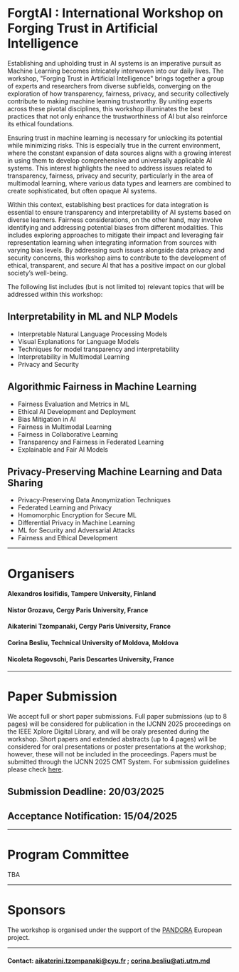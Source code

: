 # 	ForgtAI : International Workshop on Forging Trust in Artificial Intelligence
 
Establishing and upholding trust in AI systems is an imperative pursuit as Machine Learning becomes intricately interwoven into our daily lives. The workshop, "Forging Trust in Artificial Intelligence" brings together a group of experts and researchers from diverse subfields, converging on the exploration of how transparency, fairness, privacy, and security collectively contribute to making machine learning trustworthy. By uniting experts across these pivotal disciplines, this workshop illuminates the best practices that not only enhance the trustworthiness of AI but also reinforce its ethical foundations.

Ensuring trust in machine learning is necessary for unlocking its potential while minimizing risks. This is especially true in the current environment, where the constant expansion of data sources aligns with a growing interest in using them to develop comprehensive and universally applicable AI systems. This interest highlights the need to address issues related to transparency, fairness, privacy and security, particularly in the area of multimodal learning, where various data types and learners are combined to create sophisticated, but often opaque AI systems.

Within this context, establishing best practices for data integration is essential to ensure transparency and interpretability of AI systems based on diverse learners. Fairness considerations, on the other hand, may involve identifying and addressing potential biases from different modalities. This includes exploring approaches to mitigate their impact and leveraging fair representation learning when integrating information from sources with varying bias levels. By addressing such issues alongside data privacy and security concerns, this workshop aims to contribute to the development of ethical, transparent, and secure AI that has a positive impact on our global society’s well-being.

The following list includes (but is not limited to) relevant topics that will be addressed within this workshop:  

## Interpretability in ML and NLP Models
 <ul>
              <li>Interpretable Natural Language Processing Models</li>
              <li>Visual Explanations for Language Models</li>
              <li>Techniques for model transparency and interpretability</li>
              <li>Interpretability in Multimodal Learning</li>
              <li>Privacy and Security</li>
  </ul> 

## Algorithmic Fairness in Machine Learning
 <ul>
              <li>Fairness Evaluation and Metrics in ML</li>
              <li>Ethical AI Development and Deployment</li>
              <li>Bias Mitigation in AI</li>
              <li>Fairness in Multimodal Learning</li>
              <li>Fairness in Collaborative Learning</li>
              <li>Transparency and Fairness in Federated Learning</li>
              <li>Explainable and Fair AI Models</li>

  </ul> 

## Privacy-Preserving Machine Learning and Data Sharing
 <ul>
              <li>Privacy-Preserving Data Anonymization Techniques</li>
              <li>Federated Learning and Privacy</li>
              <li>Homomorphic Encryption for Secure ML</li>
              <li>Differential Privacy in Machine Learning</li>
              <li>ML for Security and Adversarial Attacks</li>
              <li>Fairness and Ethical Development</li>

  </ul> 

<hr>

# Organisers

#### Alexandros Iosifidis, Tampere University, Finland
#### Nistor Grozavu, Cergy Paris University, France
#### Aikaterini Tzompanaki, Cergy Paris University, France 
#### Corina Besliu, Technical University of Moldova, Moldova 
#### Nicoleta Rogovschi,  Paris Descartes University, France

<hr>

# Paper Submission

We accept full or short paper submissions. Full paper submissions (up to 8 pages) will be considered for publication in the IJCNN 2025 proceedings on the IEEE Xplore Digital Library, and will be oraly presented during the workshop. Short papers and extended abstracts (up to 4 pages) will be considered for oral presentations or poster presentations at the workshop; however, these will not be included in the proceedings. Papers must be submitted through the IJCNN 2025 CMT System. For submission guidelines please check [here](https://2025.ijcnn.org/authors/initial-author-instructions).
## Submission Deadline: 20/03/2025
## Acceptance Notification: 15/04/2025

<hr>

# Program Committee
TBA

<hr>

# Sponsors
The workshop is organised under the support of the [PANDORA](https://pandora-heu.eu/) European project.

<hr>

#### Contact: aikaterini.tzompanaki@cyu.fr ; corina.besliu@ati.utm.md
